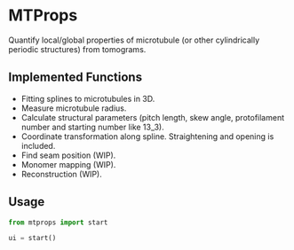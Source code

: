 # MTProps

Quantify local/global properties of microtubule (or other cylindrically periodic structures) from tomograms.

## Implemented Functions

- Fitting splines to microtubules in 3D.
- Measure microtubule radius.
- Calculate structural parameters (pitch length, skew angle, protofilament number and starting number like 13_3).
- Coordinate transformation along spline. Straightening and opening is included.
- Find seam position (WIP).
- Monomer mapping (WIP).
- Reconstruction (WIP).

## Usage

```python
from mtprops import start

ui = start()
```
